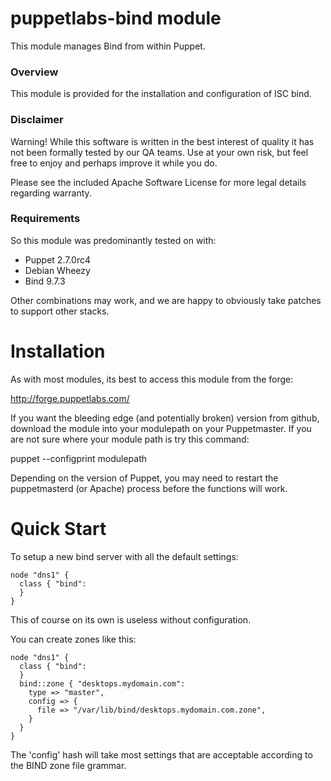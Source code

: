 # puppetlabs-bind module

This module manages Bind from within Puppet.

### Overview

This module is provided for the installation and configuration of ISC bind.

### Disclaimer

Warning! While this software is written in the best interest of quality it has not been formally tested by our QA teams. Use at your own risk, but feel free to enjoy and perhaps improve it while you do.

Please see the included Apache Software License for more legal details regarding warranty.

### Requirements

So this module was predominantly tested on with:

* Puppet 2.7.0rc4
* Debian Wheezy
* Bind 9.7.3

Other combinations may work, and we are happy to obviously take patches to support other stacks.

# Installation

As with most modules, its best to access this module from the forge:

http://forge.puppetlabs.com/

If you want the bleeding edge (and potentially broken) version from github, download the module into your modulepath on your Puppetmaster. If you are not sure where your module path is try this command:

  puppet --configprint modulepath

Depending on the version of Puppet, you may need to restart the puppetmasterd (or Apache) process before the functions will work.

# Quick Start

To setup a new bind server with all the default settings:

    node "dns1" {
      class { "bind":
      }
    }

This of course on its own is useless without configuration.

You can create zones like this:

    node "dns1" {
      class { "bind":
      }
      bind::zone { "desktops.mydomain.com":
        type => "master",
        config => {
          file => "/var/lib/bind/desktops.mydomain.com.zone",
        }
      }
    }

The 'config' hash will take most settings that are acceptable according to the
BIND zone file grammar.
